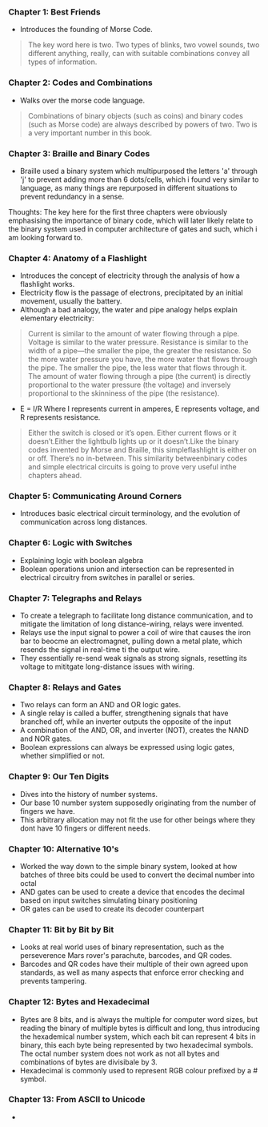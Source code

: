 ### Chapter 1: Best Friends
- Introduces the founding of Morse Code.
> The key word here is two. Two types of blinks, two vowel sounds, two different anything, really, can with suitable combinations convey all types of information.

### Chapter 2: Codes and Combinations
- Walks over the morse code language.
> Combinations of binary objects (such as coins) and binary codes (such as Morse code) are always described by powers of two. Two is a very important number in this book.

### Chapter 3: Braille and Binary Codes
- Braille used a binary system which multipurposed the letters 'a' through 'j' to prevent adding more than 6 dots/cells, which i found very similar to language, as many things are repurposed in different situations to prevent redundancy in a sense.

Thoughts: The key here for the first three chapters were obviously emphasising the importance of binary code, which will later likely relate to the binary system used in computer architecture of gates and such, which i am looking forward to. 

### Chapter 4: Anatomy of a Flashlight
- Introduces the concept of electricity through the analysis of how a flashlight works.
- Electricity flow is the passage of electrons, precipitated by an initial movement, usually the battery.
- Although a bad analogy, the water and pipe analogy helps explain elementary electricity:
> Current is similar to the amount of water flowing through a pipe. Voltage is similar to the water pressure. Resistance is similar to the width of a pipe—the smaller the pipe, the greater the resistance. So the more water pressure you have, the more water that flows through the pipe. The smaller the pipe, the less water that flows through it. The amount of water flowing through a pipe (the current) is directly proportional to the water pressure (the voltage) and inversely proportional to the skinniness of the pipe (the resistance).

- E = I/R 
Where I represents current in amperes, E represents voltage, and R represents resistance.

> Either the switch is closed or it’s open. Either current flows or it doesn’t.Either the lightbulb lights up or it doesn’t.Like the binary codes invented by Morse and Braille, this simpleflashlight is either on or off. There’s no in-between. This similarity betweenbinary codes and simple electrical circuits is going to prove very useful inthe chapters ahead.

### Chapter 5: Communicating Around Corners
- Introduces basic electrical circuit terminology, and the evolution of communication across long distances. 

### Chapter 6: Logic with Switches
- Explaining logic with boolean algebra
- Boolean operations union and intersection can be represented in electrical circuitry from switches in parallel or series.

### Chapter 7: Telegraphs and Relays
- To create a telegraph to facilitate long distance communication, and to mitigate the limitation of long distance-wiring, relays were invented. 
- Relays use the input signal to power a coil of wire that causes the iron bar to beocme an electromagnet, pulling down a metal plate, which resends the signal in real-time ti the output wire. 
- They essentially re-send weak signals as strong signals, resetting its voltage to mititgate long-distance issues with wiring.

### Chapter 8: Relays and Gates
- Two relays can form an AND and OR logic gates.
- A single relay is called a buffer, strengthening signals that have branched off, while an inverter outputs the opposite of the input
- A combination of the AND, OR, and inverter (NOT), creates the NAND and NOR gates.
- Boolean expressions can always be expressed using logic gates, whether simplified or not.

### Chapter 9: Our Ten Digits
- Dives into the history of number systems.
- Our base 10 number system supposedly originating from the number of fingers we have.
- This arbitrary allocation may not fit the use for other beings where they dont have 10 fingers or different needs.

### Chapter 10: Alternative 10's
- Worked the way down to the simple binary system, looked at how batches of three bits could be used to convert the decimal number into octal
- AND gates can be used to create a device that encodes the decimal based on input switches simulating binary positioning
- OR gates can be used to create its decoder counterpart

### Chapter 11: Bit by Bit by Bit
- Looks at real world uses of binary representation, such as the perseverence Mars rover's parachute, barcodes, and QR codes.
- Barcodes and QR codes have their multiple of their own agreed upon standards, as well as many aspects that enforce error checking and prevents tampering.

### Chapter 12: Bytes and Hexadecimal
- Bytes are 8 bits, and is always the multiple for computer word sizes, but reading the binary of multiple bytes is difficult and long, thus introducing the hexademical number system, which each bit can represent 4 bits in binary, this each byte being represented by two hexadecimal symbols. The octal number system does not work as not all bytes and combinations of bytes are divisibale by 3. 
- Hexadecimal is commonly used to represent RGB colour prefixed by a # symbol.

### Chapter 13: From ASCII to Unicode
- 